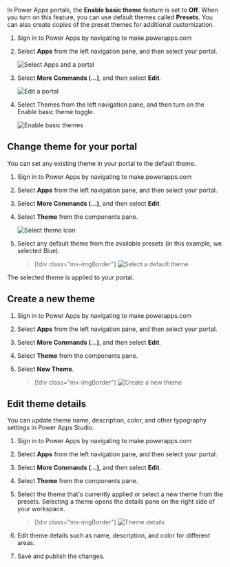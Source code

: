 In Power Apps portals, the **Enable basic theme** feature is set to **Off**.
When you turn on this feature, you can use default themes called **Presets**.
You can also create copies of the preset themes for additional customization.

1.  Sign in to Power Apps by navigating to make.powerapps.com

2.  Select **Apps** from the left navigation pane, and then select your portal.

    ![Select Apps and a portal](../media/select-portal.png)

3.  Select **More Commands (...)**, and then select **Edit**.

    ![Edit a portal](../media/edit-portal.png)

4.  Select Themes from the left navigation pane, and then turn on the Enable
    basic theme toggle.

    ![Enable basic themes](../media/enable-basic-theme.png)

## Change theme for your portal

You can set any existing theme in your portal to the default theme.

1.  Sign in to Power Apps by navigating to make.powerapps.com

2.  Select **Apps** from the left navigation pane, and then select your portal.

3.  Select **More Commands (...)**, and then select **Edit**.

4.  Select **Theme** from the components pane.

    ![Select theme icon](../media/edit-theme.png)

5.  Select any default theme from the available presets (in this example, we selected Blue).

    >[!div class="mx-imgBorder"]
    >![Select a default theme](../media/choose-theme.png)

The selected theme is applied to your portal.

## Create a new theme

1.  Sign in to Power Apps by navigating to make.powerapps.com

2.  Select **Apps** from the left navigation pane, and then select your portal.

3.  Select **More Commands (...)**, and then select **Edit**.

4.  Select **Theme** from the components pane.

5.  Select **New Theme**.

    >[!div class="mx-imgBorder"]
    >![Create a new theme](../media/create-new-theme.png)

## Edit theme details

You can update theme name, description, color, and other typography settings in
Power Apps Studio.

1.  Sign in to Power Apps by navigating to make.powerapps.com

2.  Select **Apps** from the left navigation pane, and then select your portal.

3.  Select **More Commands (...)**, and then select **Edit**.

4.  Select **Theme** from the components pane.

5.  Select the theme that's currently applied or select a new theme from the
    presets. Selecting a theme opens the details pane on the right side of your
    workspace.

    >[!div class="mx-imgBorder"]
    >![Theme details](../media/theme-details.png)

6.  Edit theme details such as name, description, and color for different areas.

7.  Save and publish the changes.
